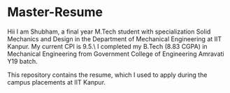 # Master-Resume

Hii I am Shubham, a final year M.Tech student with specialization Solid Mechanics and Design in the Department of Mechanical Engineering at IIT Kanpur. My current CPI is 9.5.\\
I completed my B.Tech (8.83 CGPA) in Mechanical Engineering from Government College of Engineering Amravati Y19 batch.

This repository contains the resume, which I used to apply during the campus placements at IIT Kanpur.
